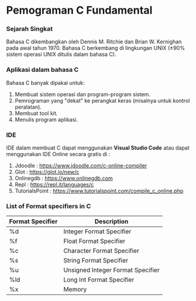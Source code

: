 # Pemograman C Fundamental

### Sejarah Singkat

<p>Bahasa C dikembangkan oleh Dennis M. Ritchie dan Brian W. Kernighan pada awal tahun 1970. Bahasa C berkembang di lingkungan UNIX (±90% sistem operasi UNIX ditulis dalam bahasa C).</p>

### Aplikasi dalam bahasa C

Bahasa C banyak dipakai untuk:

1. Membuat sistem operasi dan program-program sistem.
2. Pemrograman yang "dekat" ke perangkat keras (misalnya untuk kontrol peralatan).
3. Membuat tool kit.
4. Menulis program aplikasi.

### IDE

IDE dalam membuat C dapat menggunakan **Visual Studio Code** atau dapat menggunakan IDE Online secara gratis di : <br>

1. Jdoodle : https://www.jdoodle.com/c-online-compiler
2. Glot : https://glot.io/new/c
3. Onlinegdb : https://www.onlinegdb.com
4. Repl : https://repl.it/languages/c
5. TutorialsPoint : https://www.tutorialspoint.com/compile_c_online.php

### List of Format specifiers in C

| Format Specifier | Description                       |
| ---------------- | --------------------------------- |
| %d               | Integer Format Specifier          |
| %f               | Float Format Specifier            |
| %c               | Character Format Specifier        |
| %s               | String Format Specifier           |
| %u               | Unsigned Integer Format Specifier |
| %ld              | Long Int Format Specifier         |
| %x               | Memory                            |
